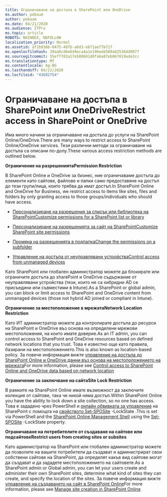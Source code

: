 ```yaml
---
title: Ограничаване на достъпа в SharePoint или OneDrive
ms.author: pebaum
author: pebaum
ms.date: 04/21/2020
ms.audience: ITPro
ms.topic: article
ROBOTS: NOINDEX, NOFOLLOW
localization_priority: Normal
ms.assetid: af1b936b-0475-497b-a6d3-e671aef7b717
ms.openlocfilehash: 39aa8cd6e649eca4a1e196eeb589a825364d0977
ms.sourcegitcommit: 55eff703a17e500681d8fa6a87eb067019ade3cc
ms.translationtype: MT
ms.contentlocale: bg-BG
ms.lasthandoff: 04/22/2020
ms.locfileid: "43692754"
---
```

# <a name="restrict-access-in-sharepoint-or-onedrive"></a><span data-ttu-id="5ac0d-102">Ограничаване на достъпа в SharePoint или OneDrive</span><span class="sxs-lookup"><span data-stu-id="5ac0d-102">Restrict access in SharePoint or OneDrive</span></span>

<span data-ttu-id="5ac0d-103">Има много начини за ограничаване на достъпа до услуги на SharePoint Online/OneDrive.</span><span class="sxs-lookup"><span data-stu-id="5ac0d-103">There are many ways to restrict access to SharePoint Online/OneDrive services.</span></span> <span data-ttu-id="5ac0d-104">Тези различни методи за ограничаване на достъпа са описани по-долу.</span><span class="sxs-lookup"><span data-stu-id="5ac0d-104">These various access restriction methods are outlined below.</span></span> 

<span data-ttu-id="5ac0d-105">**Ограничение на разрешенията**</span><span class="sxs-lookup"><span data-stu-id="5ac0d-105">**Permission Restriction**</span></span>

<span data-ttu-id="5ac0d-106">В SharePoint Online и OneDrive за бизнес, ние ограничаваме достъпа до елементи като сайтове, файлове и папки само предоставяне на достъп до тези групи/лица, които трябва да имат достъп.</span><span class="sxs-lookup"><span data-stu-id="5ac0d-106">In SharePoint Online and OneDrive for Business, we restrict access to items like sites, files and folders by only granting access to those groups/individuals who should have access.</span></span>

- [<span data-ttu-id="5ac0d-107">Персонализиране на разрешения за списък или библиотека на SharePoint</span><span class="sxs-lookup"><span data-stu-id="5ac0d-107">Customize permissions for a SharePoint list or library</span></span>](https://support.office.com/article/Customize-permissions-for-a-SharePoint-list-or-library-02d770f3-59eb-4910-a608-5f84cc297782)

- [<span data-ttu-id="5ac0d-108">Персонализиране на разрешенията за сайт на SharePoint</span><span class="sxs-lookup"><span data-stu-id="5ac0d-108">Customize SharePoint site permissions</span></span>](https://docs.microsoft.com/sharepoint/customize-sharepoint-site-permissions)

- [<span data-ttu-id="5ac0d-109">Промяна на разрешенията в подпапка</span><span class="sxs-lookup"><span data-stu-id="5ac0d-109">Change the permissions on a subfolder</span></span>](https://support.office.com/article/Change-the-permissions-on-a-subfolder-5427BD7C-F20A-4F75-8CF2-5359DD45A1A6)

- [<span data-ttu-id="5ac0d-110">Управление на достъпа от неуправлявани устройства</span><span class="sxs-lookup"><span data-stu-id="5ac0d-110">Control access from unmanaged devices</span></span>](https://docs.microsoft.com/sharepoint/control-access-from-unmanaged-devices)

<span data-ttu-id="5ac0d-111">Като SharePoint или глобален администратор можете да блокирате или ограничите достъпа до sharePoint и OneDrive съдържание от неуправлявани устройства (тези, които не са хибридни AD се присъедини или съвместими в Intune).</span><span class="sxs-lookup"><span data-stu-id="5ac0d-111">As a SharePoint or global admin, you can block or limit access to SharePoint and OneDrive content from unmanaged devices (those not hybrid AD joined or compliant in Intune).</span></span>

<span data-ttu-id="5ac0d-112">**Ограничение за местоположение в мрежата**</span><span class="sxs-lookup"><span data-stu-id="5ac0d-112">**Network Location Restriction**</span></span>

<span data-ttu-id="5ac0d-113">Като ИТ администратор можете да контролирате достъпа до ресурси на SharePoint и OneDrive въз основа на определени мрежови местоположения, на които имате доверие.</span><span class="sxs-lookup"><span data-stu-id="5ac0d-113">As an IT admin, you can control access to SharePoint and OneDrive resources based on defined network locations that you trust.</span></span> <span data-ttu-id="5ac0d-114">Това е известно още като правила, базирани на местоположението.</span><span class="sxs-lookup"><span data-stu-id="5ac0d-114">This is also known as location-based policy.</span></span> <span data-ttu-id="5ac0d-115">За повече информация вижте [управление на достъпа до SharePoint Online и OneDrive данни въз основа на местоположението на мрежата](https://docs.microsoft.com/sharepoint/control-access-based-on-network-location)</span><span class="sxs-lookup"><span data-stu-id="5ac0d-115">For more information, please see [Control access to SharePoint Online and OneDrive data based on network location](https://docs.microsoft.com/sharepoint/control-access-based-on-network-location)</span></span>

<span data-ttu-id="5ac0d-116">**Ограничение за заключване на сайта**</span><span class="sxs-lookup"><span data-stu-id="5ac0d-116">**Site Lock Restriction**</span></span> 

<span data-ttu-id="5ac0d-117">В рамките на SharePoint Online имате възможност да заключите колекция от сайтове, така че никой няма достъп.</span><span class="sxs-lookup"><span data-stu-id="5ac0d-117">Within SharePoint Online you have the ability to lock down a site collection, so no one has access.</span></span> <span data-ttu-id="5ac0d-118">Това е зададено чрез PowerShell и [онлайн обвивката за управление](https://docs.microsoft.com/powershell/sharepoint/sharepoint-online/connect-sharepoint-online?view=sharepoint-ps) на SharePoint с помощта на [свойството Set-SPOSite](https://docs.microsoft.com/powershell/module/sharepoint-online/set-sposite?view=sharepoint-ps) -LockState .</span><span class="sxs-lookup"><span data-stu-id="5ac0d-118">This is set via PowerShell and the [SharePoint Online Management Shell](https://docs.microsoft.com/powershell/sharepoint/sharepoint-online/connect-sharepoint-online?view=sharepoint-ps) using the [Set-SPOSite](https://docs.microsoft.com/powershell/module/sharepoint-online/set-sposite?view=sharepoint-ps) -LockState property.</span></span>

<span data-ttu-id="5ac0d-119">**Ограничаване на потребителите от създаване на сайтове или подсайтове**</span><span class="sxs-lookup"><span data-stu-id="5ac0d-119">**Restrict users from creating sites or subsites**</span></span>

<span data-ttu-id="5ac0d-120">Като администратор на SharePoint или глобален администратор можете да позволите на вашите потребители да създават и администрират свои собствени сайтове на SharePoint, да определят какъв вид сайтове могат да създават и да зададете местоположението на сайтовете.</span><span class="sxs-lookup"><span data-stu-id="5ac0d-120">As a SharePoint admin or Global admin, you can let your users create and administer their own SharePoint sites, determine what kind of sites they can create, and specify the location of the sites.</span></span> <span data-ttu-id="5ac0d-121">За повече информация вижте [управление на създаването на сайт в SharePoint Online](https://docs.microsoft.com/sharepoint/manage-site-creation)</span><span class="sxs-lookup"><span data-stu-id="5ac0d-121">For more information, please see [Manage site creation in SharePoint Online](https://docs.microsoft.com/sharepoint/manage-site-creation)</span></span>

